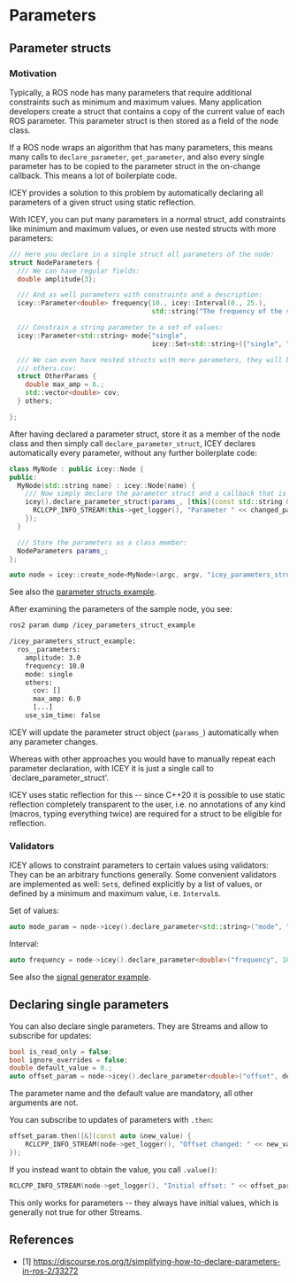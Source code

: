 # Parameters 

## Parameter structs 


### Motivation 

Typically, a ROS node has many parameters that require additional constraints such as minimum and maximum values. 
Many application developers create a struct that contains a copy of the current value of each ROS parameter. This parameter struct is then stored as a field of the node class.

If a ROS node wraps an algorithm that has many parameters, this means many calls to `declare_parameter`, `get_parameter`, and also every single parameter has to be copied to the parameter struct in the on-change callback. This means a lot of boilerplate code. 

ICEY provides a solution to this problem by automatically declaring all parameters of a given struct using static reflection.

With ICEY, you can put many parameters in a normal struct, add constraints like minimum and maximum values, or even use nested structs with more parameters:

```cpp
/// Here you declare in a single struct all parameters of the node:
struct NodeParameters {
  /// We can have regular fields:
  double amplitude{3};

  /// And as well parameters with constraints and a description:
  icey::Parameter<double> frequency{10., icey::Interval(0., 25.),
                                    std::string("The frequency of the sine")};

  /// Constrain a string parameter to a set of values:
  icey::Parameter<std::string> mode{"single",
                                    icey::Set<std::string>({"single", "double", "pulse"})};

  /// We can even have nested structs with more parameters, they will be named others.max_amp,
  /// others.cov:
  struct OtherParams {
    double max_amp = 6.;
    std::vector<double> cov;
  } others;

};
```

After having declared a parameter struct, store it as a member of the node class and then simply call `declare_parameter_struct`, ICEY declares automatically every parameter, without any further boilerplate code:

```cpp
class MyNode : public icey::Node {
public: 
  MyNode(std::string name) : icey::Node(name) {
    /// Now simply declare the parameter struct and a callback that is called when any field updates:
    icey().declare_parameter_struct(params_, [this](const std::string &changed_parameter) {
      RCLCPP_INFO_STREAM(this->get_logger(), "Parameter " << changed_parameter << " changed");
    });
  }

  /// Store the parameters as a class member: 
  NodeParameters params_;
};

auto node = icey::create_node<MyNode>(argc, argv, "icey_parameters_struct_example");
```

See also the [parameter structs example](../../icey_examples/src/parameters_struct.cpp).

After examining the parameters of the sample node, you see:

```sh 
ros2 param dump /icey_parameters_struct_example

/icey_parameters_struct_example:
  ros__parameters:
    amplitude: 3.0
    frequency: 10.0
    mode: single
    others:
      cov: []
      max_amp: 6.0
      [...]
    use_sim_time: false
```

ICEY will update the parameter struct object (`params_`) automatically when any parameter changes. 

Whereas with other approaches you would have to manually repeat each parameter declaration, with ICEY it is just a single call to `declare_parameter_struct'. 

ICEY uses static reflection for this -- since C++20 it is possible to use static reflection completely transparent to the user, i.e. no annotations of any kind (macros, typing everything twice) are required for a struct to be eligible for reflection.


### Validators 
ICEY allows to constraint parameters to certain values using validators: They can be an arbitrary functions generally.  Some convenient validators are implemented as well: `Set`s, defined explicitly by a list of values, or defined by a minimum and maximum value, i.e. `Interval`s.

Set of values: 
```cpp
auto mode_param = node->icey().declare_parameter<std::string>("mode", "single",   icey::Set<std::string>({"single", "double", "pulse"}));
```

Interval:
```cpp
auto frequency = node->icey().declare_parameter<double>("frequency", 10., icey::Interval(0., 100.));  // Hz, i.e. 1/s
```

See also the [signal generator example](../../icey_examples/src/signal_generator.cpp). 

## Declaring single parameters 

You can also declare single parameters. They are Streams and allow to subscribe for updates:

```cpp
bool is_read_only = false;
bool ignore_overrides = false;
double default_value = 0.;
auto offset_param = node->icey().declare_parameter<double>("offset", default_value, icey::Validator<double>{}, "description", is_read_only, ignore_overrides);
```

The parameter name and the default value are mandatory, all other arguments are not. 

You can subscribe to updates of parameters with `.then`:

```cpp
offset_param.then([&](const auto &new_value) {
	RCLCPP_INFO_STREAM(node->get_logger(), "Offset changed: " << new_value);
});
```

If you instead want to obtain the value, you call `.value()`:

```cpp
RCLCPP_INFO_STREAM(node->get_logger(), "Initial offset: " << offset_param.value());
```

This only works for parameters -- they always have initial values, which is generally not true for other Streams.

## References 

- [1] https://discourse.ros.org/t/simplifying-how-to-declare-parameters-in-ros-2/33272
